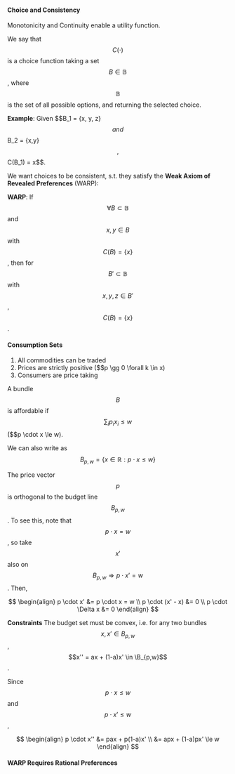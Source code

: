 ---
---

#### Choice and Consistency

Monotonicity and Continuity enable a utility function.

We say that $$C(\cdot)$$ is a choice function taking a set $$B \in \mathbb{B}$$, where $$\mathbb{B}$$ is the set of all possible options, and returning the selected choice.

**Example**: Given $$B_1 = \{x, y, z}$$ and $$B_2 = {x,y}$$, $$C(B_1) = x$$.

We want choices to be consistent, s.t. they satisfy the **Weak Axiom of Revealed Preferences** (WARP):

**WARP**: If $$\forall B \subset \mathbb{B}$$ and $$x, y \in B$$ with $$C(B) = \{x\}$$, then for $$B' \subset \mathbb{B}$$ with $$x,y,z \in B'$$, $$C(B) = \{x\}$$.

#### Consumption Sets

1. All commodities can be traded
2. Prices are strictly positive ($$p \gg 0 \forall k \in x)
3. Consumers are price taking

A bundle $$B$$ is affordable if $$\sum_i p_i x_i \le w$$ ($$p \cdot x \le w).

We can also write as $$B_{p,w} = \{x \in \mathbb{R} : p \cdot x \le w \}$$

The price vector $$p$$ is orthogonal to the budget line $$B_{p,w}$$. To see this, note that $$p \cdot x = w$$, so take $$x'$$ also on $$B_{p,w} \Rightarrow p \cdot x' = w$$. Then,

$$
\begin{align}
p \cdot x' &= p \cdot x = w \\
p \cdot (x' - x) &= 0 \\
p \cdot \Delta x &= 0
\end{align}
$$

**Constraints**
The budget set must be convex, i.e. for any two bundles $$x, x' \in B_{p,w}$$, $$x'' = ax + (1-a)x' \in \B_{p,w}$$.

Since $$p \cdot x \le w$$ and $$p \cdot x' \le w$$,

$$
\begin{align}
p \cdot x'' &= pax + p(1-a)x' \\
&= apx + (1-a)px' \le w
\end{align}
$$

#### WARP Requires Rational Preferences
